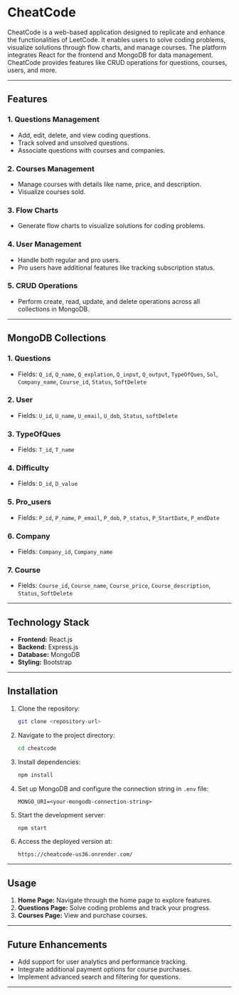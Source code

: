 # CheatCode

CheatCode is a web-based application designed to replicate and enhance the functionalities of LeetCode. It enables users to solve coding problems, visualize solutions through flow charts, and manage courses. The platform integrates React for the frontend and MongoDB for data management. CheatCode provides features like CRUD operations for questions, courses, users, and more.

---

## Features

### 1. **Questions Management**
- Add, edit, delete, and view coding questions.
- Track solved and unsolved questions.
- Associate questions with courses and companies.

### 2. **Courses Management**
- Manage courses with details like name, price, and description.
- Visualize courses sold.

### 3. **Flow Charts**
- Generate flow charts to visualize solutions for coding problems.

### 4. **User Management**
- Handle both regular and pro users.
- Pro users have additional features like tracking subscription status.

### 5. **CRUD Operations**
- Perform create, read, update, and delete operations across all collections in MongoDB.

---

## MongoDB Collections

### 1. **Questions**
- Fields: `Q_id`, `Q_name`, `Q_explation`, `Q_input`, `Q_output`, `TypeOfQues`, `Sol`, `Company_name`, `Course_id`, `Status`, `SoftDelete`

### 2. **User**
- Fields: `U_id`, `U_name`, `U_email`, `U_dob`, `Status`, `softDelete`

### 3. **TypeOfQues**
- Fields: `T_id`, `T_name`

### 4. **Difficulty**
- Fields: `D_id`, `D_value`

### 5. **Pro_users**
- Fields: `P_id`, `P_name`, `P_email`, `P_dob`, `P_status`, `P_StartDate`, `P_endDate`

### 6. **Company**
- Fields: `Company_id`, `Company_name`

### 7. **Course**
- Fields: `Course_id`, `Course_name`, `Course_price`, `Course_description`, `Status`, `SoftDelete`

---

## Technology Stack

- **Frontend:** React.js
- **Backend:** Express.js
- **Database:** MongoDB
- **Styling:** Bootstrap

---

## Installation

1. Clone the repository:
   ```bash
   git clone <repository-url>
   ```

2. Navigate to the project directory:
   ```bash
   cd cheatcode
   ```

3. Install dependencies:
   ```bash
   npm install
   ```

4. Set up MongoDB and configure the connection string in `.env` file:
   ```env
   MONGO_URI=<your-mongodb-connection-string>
   ```

5. Start the development server:
   ```bash
   npm start
   ```

6. Access the deployed version at:
   ```
   https://cheatcode-us36.onrender.com/
   ```

---

## Usage

1. **Home Page:** Navigate through the home page to explore features.
2. **Questions Page:** Solve coding problems and track your progress.
3. **Courses Page:** View and purchase courses.
   
---

## Future Enhancements

- Add support for user analytics and performance tracking.
- Integrate additional payment options for course purchases.
- Implement advanced search and filtering for questions.

---



